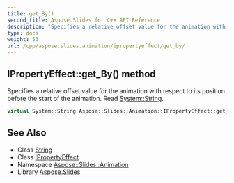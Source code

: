 ```yaml
---
title: get_By()
second_title: Aspose.Slides for C++ API Reference
description: "Specifies a relative offset value for the animation with respect to its position before the start of the animation. Read System::String."
type: docs
weight: 53
url: /cpp/aspose.slides.animation/ipropertyeffect/get_by/
---
```

## IPropertyEffect::get_By() method


Specifies a relative offset value for the animation with respect to its position before the start of the animation. Read [System::String](../../../system/string/).

```cpp
virtual System::String Aspose::Slides::Animation::IPropertyEffect::get_By()=0
```

## See Also

* Class [String](../../system/string/)
* Class [IPropertyEffect](./)
* Namespace [Aspose::Slides::Animation](../)
* Library [Aspose.Slides](../../)